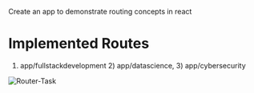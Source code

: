 Create an app to demonstrate routing concepts in react 
# Implemented Routes
1) app/fullstackdevelopment  2) app/datascience,  3) app/cybersecurity

![Router-Task](https://github.com/user-attachments/assets/4d7e71e9-6c60-4701-91f3-5abb78b43c2c)

